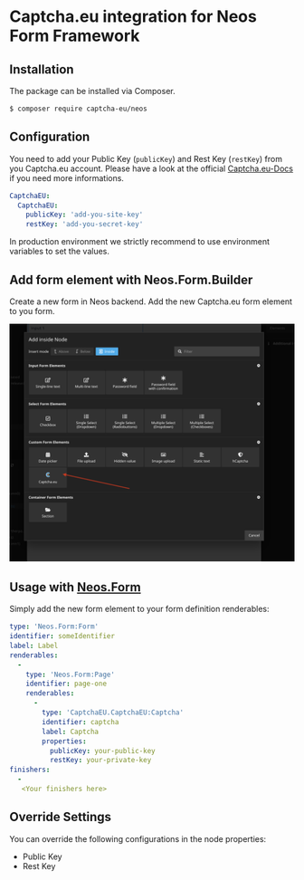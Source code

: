 # Captcha.eu integration for Neos Form Framework


## Installation

The package can be installed via Composer.

```bash
$ composer require captcha-eu/neos
```

## Configuration
You need to add your Public Key (`publicKey`) and Rest Key (`restKey`) from you Captcha.eu account. Please have a look at the official [Captcha.eu-Docs](https://docs.captcha.eu) if you need more informations.

```yaml
CaptchaEU:
  CaptchaEU:
    publicKey: 'add-you-site-key'
    restKey: 'add-you-secret-key'
```

In production environment we strictly recommend to use environment variables to set the values.

## Add form element with Neos.Form.Builder

Create a new form in Neos backend. Add the new Captcha.eu form element to you form.

<img src="files/neos/screen.png">


## Usage with   [Neos.Form](https://github.com/neos/form)

Simply add the new form element to your form definition renderables:

```yaml
type: 'Neos.Form:Form'
identifier: someIdentifier
label: Label
renderables:
  -
    type: 'Neos.Form:Page'
    identifier: page-one
    renderables:
      -
        type: 'CaptchaEU.CaptchaEU:Captcha'
        identifier: captcha
        label: Captcha
        properties:
          publicKey: your-public-key
          restKey: your-private-key
finishers:
  -
   <Your finishers here>
```


## Override Settings

You can override the following configurations in the node properties:

* Public Key
* Rest Key

